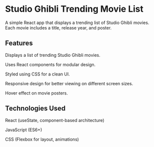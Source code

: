 # Studio Ghibli Trending Movie List

A simple React app that displays a trending list of Studio Ghibli movies. Each movie includes a title, release year, and poster.

## Features

Displays a list of trending Studio Ghibli movies.

Uses React components for modular design.

Styled using CSS for a clean UI.

Responsive design for better viewing on different screen sizes.

Hover effect on movie posters.

## Technologies Used

React (useState, component-based architecture)

JavaScript (ES6+)

CSS (Flexbox for layout, animations)
